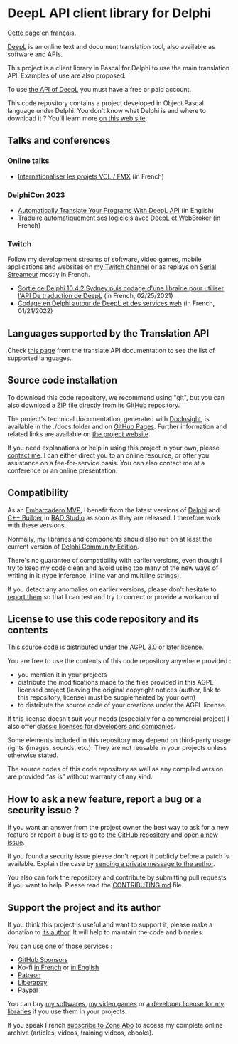# DeepL API client library for Delphi

[Cette page en français.](LISEZMOI.md)

[DeepL](https://www.deepl.com/) is an online text and document translation tool, also available as software and APIs.

This project is a client library in Pascal for Delphi to use the main translation API. Examples of use are also proposed.

To use [the API of DeepL](https://www.deepl.com/pro-api) you must have a free or paid account.

This code repository contains a project developed in Object Pascal language under Delphi. You don't know what Delphi is and where to download it ? You'll learn more [on this web site](https://delphi-resources.developpeur-pascal.fr/).

## Talks and conferences

### Online talks

* [Internationaliser les projets VCL / FMX](https://serialstreameur.fr/webinaire-20200625.php) (in French)

### DelphiCon 2023

* [Automatically Translate Your Programs With DeepL API](https://serialstreameur.fr/automatically-translate-your-programs-with-deepl-api.html) (in English)
* [Traduire automatiquement ses logiciels avec DeepL et WebBroker](https://serialstreameur.fr/traduire-automatiquement-ses-logiciels-avec-deepl-et-webbroker.html) (in French)

### Twitch

Follow my development streams of software, video games, mobile applications and websites on [my Twitch channel](https://www.twitch.tv/patrickpremartin) or as replays on [Serial Streameur](https://serialstreameur.fr/) mostly in French.

* [Sortie de Delphi 10.4.2 Sydney puis codage d'une librairie pour utiliser l'API De traduction de DeepL](https://serialstreameur.fr/live-coding-20210225.php) (in French, 02/25/2021)
* [Codage en Delphi autour de DeepL et des services web](https://serialstreameur.fr/live-coding-20220121.php) (in French, 01/21/2022)

## Languages supported by the Translation API

Check [this page](https://www.deepl.com/docs-api/translating-text/) from the translate API documentation to see the list of supported languages.

## Source code installation

To download this code repository, we recommend using "git", but you can also download a ZIP file directly from [its GitHub repository](https://github.com/DeveloppeurPascal/DeepL4Delphi).

The project's technical documentation, generated with [DocInsight](https://devjetsoftware.com/products/documentation-insight/), is available in the ./docs folder and on [GitHub Pages](https://developpeurpascal.github.io/DeepL4Delphi). Further information and related links are available on [the project website](https://deepl4delphi.developpeur-pascal.fr).

If you need explanations or help in using this project in your own, please [contact me](https://developpeur-pascal.fr/nous-contacter.php). I can either direct you to an online resource, or offer you assistance on a fee-for-service basis. You can also contact me at a conference or an online presentation.

## Compatibility

As an [Embarcadero MVP](https://www.embarcadero.com/resources/partners/mvp-directory), I benefit from the latest versions of [Delphi](https://www.embarcadero.com/products/delphi) and [C++ Builder](https://www.embarcadero.com/products/cbuilder) in [RAD Studio](https://www.embarcadero.com/products/rad-studio) as soon as they are released. I therefore work with these versions.

Normally, my libraries and components should also run on at least the current version of [Delphi Community Edition](https://www.embarcadero.com/products/delphi/starter).

There's no guarantee of compatibility with earlier versions, even though I try to keep my code clean and avoid using too many of the new ways of writing in it (type inference, inline var and multiline strings).

If you detect any anomalies on earlier versions, please don't hesitate to [report them](https://github.com/DeveloppeurPascal/DeepL4Delphi/issues) so that I can test and try to correct or provide a workaround.

## License to use this code repository and its contents

This source code is distributed under the [AGPL 3.0 or later](https://choosealicense.com/licenses/agpl-3.0/) license.

You are free to use the contents of this code repository anywhere provided :
* you mention it in your projects
* distribute the modifications made to the files provided in this AGPL-licensed project (leaving the original copyright notices (author, link to this repository, license) must be supplemented by your own)
* to distribute the source code of your creations under the AGPL license.

If this license doesn't suit your needs (especially for a commercial project) I also offer [classic licenses for developers and companies](https://deepl4delphi.developpeur-pascal.fr).

Some elements included in this repository may depend on third-party usage rights (images, sounds, etc.). They are not reusable in your projects unless otherwise stated.

The source codes of this code repository as well as any compiled version are provided “as is” without warranty of any kind.

## How to ask a new feature, report a bug or a security issue ?

If you want an answer from the project owner the best way to ask for a new feature or report a bug is to go to [the GitHub repository](https://github.com/DeveloppeurPascal/DeepL4Delphi) and [open a new issue](https://github.com/DeveloppeurPascal/DeepL4Delphi/issues).

If you found a security issue please don't report it publicly before a patch is available. Explain the case by [sending a private message to the author](https://developpeur-pascal.fr/nous-contacter.php).

You also can fork the repository and contribute by submitting pull requests if you want to help. Please read the [CONTRIBUTING.md](CONTRIBUTING.md) file.

## Support the project and its author

If you think this project is useful and want to support it, please make a donation to [its author](https://github.com/DeveloppeurPascal). It will help to maintain the code and binaries.

You can use one of those services :

* [GitHub Sponsors](https://github.com/sponsors/DeveloppeurPascal)
* Ko-fi [in French](https://ko-fi.com/patrick_premartin_fr) or [in English](https://ko-fi.com/patrick_premartin_en)
* [Patreon](https://www.patreon.com/patrickpremartin)
* [Liberapay](https://liberapay.com/PatrickPremartin)
* [Paypal](https://www.paypal.com/paypalme/patrickpremartin)

You can buy [my softwares](https://lic.olfsoftware.fr/products.php?lng=en), [my video games](https://lic.gamolf.fr/products.php?lng=en) or [a developer license for my libraries](https://lic.developpeur-pascal.fr/products.php?lng=en) if you use them in your projects.

If you speak French [subscribe to Zone Abo](https://zone-abo.fr/nos-abonnements.php) to access my complete online archive (articles, videos, training videos, ebooks).
